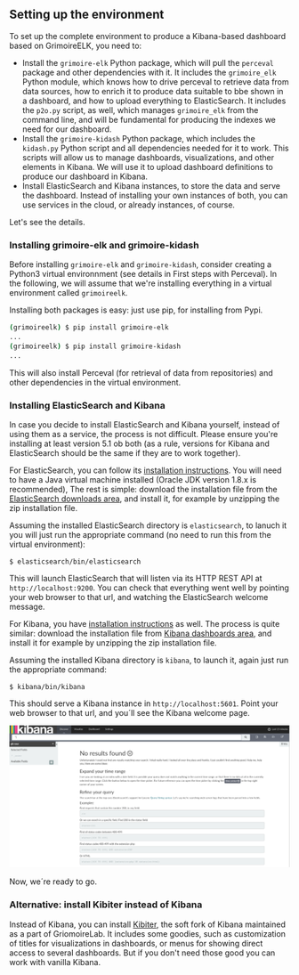 ## Setting up the environment

To set up the complete environment to produce a Kibana-based dashboard based on GrimoireELK, you need to:

* Install the  `grimoire-elk` Python package, which will pull the `perceval` package and other dependencies with it. It includes the `grimoire_elk` Python module, which knows how to drive perceval to retrieve data from data sources, how to enrich it to produce data suitable to bbe shown in a dashboard, and how to upload everything to ElasticSearch. It includes the `p2o.py` script, as well, which manages `grimoire_elk` from the command line, and will be fundamental for producing the indexes we need for our dashboard.
* Install the `grimoire-kidash` Python package, which includes the `kidash.py` Python script and all dependencies needed for it to work. This scripts will allow us to manage dashboards, visualizations, and other elements in Kibana. We will use it to upload dashboard definitions to produce our dashboard in Kibana.
* Install ElasticSearch and Kibana instances, to store the data and serve the dashboard. Instead of installing your own instances of both, you can use services in the cloud, or already instances, of course.

Let's see the details.

### Installing grimoire-elk and grimoire-kidash

Before installing `grimoire-elk` and `grimoire-kidash`, consider creating a Python3 virtual environnment (see details in First steps with Perceval). In the following, we will assume that we're installing everything in a virtual environment called `grimoireelk`.

Installing both packages is easy: just use pip, for installing from Pypi.

```bash
(grimoireelk) $ pip install grimoire-elk
...
(grimoireelk) $ pip install grimoire-kidash
...
```

This will also install Perceval (for retrieval of data from repositories) and other dependencies in the virtual environment.

### Installing ElasticSearch and Kibana

In case you decide to install ElasticSearch and Kibana yourself, instead of using them as a service, the process is not difficult. Please ensure you're installing at least version 5.1 ob both (as a rule, versions for Kibana and ElasticSearch should be the same if they are to work together).

For ElasticSearch, you can follow its [installation instructions](https://www.elastic.co/guide/en/elasticsearch/reference/current/_installation.html). You will need to have a Java virtual machine installed \(Oracle JDK version 1.8.x is recommended\), The rest is simple: download the installation file from the [ElasticSearch downloads area](https://www.elastic.co/downloads/elasticsearch), and install it, for example by unzipping the zip installation file.

Assuming the installed ElasticSearch directory is `elasticsearch`, to lanuch it you will just run the appropriate command \(no need to run this from the virtual environment\):

```
$ elasticsearch/bin/elasticsearch
```

This will launch ElasticSearch that will listen via its HTTP REST API at `http://localhost:9200`. You can check that everything went well by pointing your web browser to that url, and watching the ElasticSearch welcome message.

For Kibana, you have [installation instructions](https://www.elastic.co/guide/en/kibana/current/setup.html) as well. The process is quite similar: download the installation file from [Kibana dashboards area](https://www.elastic.co/downloads/kibana), and install it for example by unzipping the zip installation file.

Assuming the installed Kibana directory is `kibana`, to launch it, again just run the appropriate command:

```
$ kibana/bin/kibana
```

This should serve a Kibana instance in `http://localhost:5601`. Point your web browser to that url, and you´ll see the Kibana welcome page.

![Kibana welcome page](kibana_welcome.png)

Now, we´re ready to go.

### Alternative: install Kibiter instead of Kibana

Instead of Kibana, you can install [Kibiter](https://github.com/grimoirelab/kibiter), the soft fork of Kibana maintained as a part of GriomoireLab. It includes some goodies, such as customization of titles for visualizations in dashboards, or menus for showing direct access to several dashboards. But if you don't need those good you can work with vanilla Kibana.
